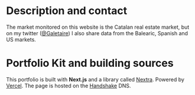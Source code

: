 # Description and contact

The market monitored on this website is the Catalan real estate market, but on my twitter ([@Galetaire](https://twitter.com/Galetaire)) I also share data from the Balearic, Spanish and US markets.

# Portfolio Kit and building sources

This portfolio is built with **Next.js** and a library called [Nextra](https://nextra.vercel.app/). Powered by [Vercel](https://vercel.com). The page is hosted on the [Handshake](https://handshake.org/) DNS.




